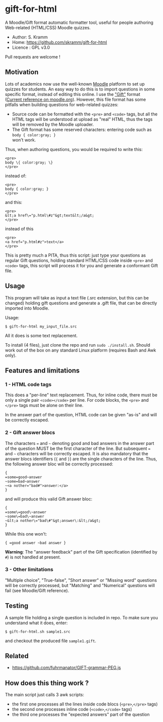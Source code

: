 # gift-for-html

A Moodle/Gift format automatic formatter tool, useful for people authoring Web-related (HTML/CSS) Moodle quizzes.

 * Author: S. Kramm
 * Home: https://github.com/skramm/gift-for-html
 * Licence : GPL v3.0

Pull requests are welcome !

## Motivation

Lots of academics now use the well-known [Moodle](https://en.wikipedia.org/wiki/Moodle) platform to set up quizzes for students.
An easy way to do this is to import questions in some specific format, instead of editing this online.
I use the ["Gift"](https://en.wikipedia.org/wiki/GIFT_(file_format))
format
([Current reference on moodle.org](https://docs.moodle.org/38/en/GIFT_format)).
However, this file format has some pitfalls when building questions for web-related quizzes:
 * Source code can be formatted with the `<pre>` and `<code>` tags, but all the HTML tags will be understood at upload as "real" HTML, thus the tags will be removed by the Moodle uploader.
 * The Gift format has some reserved characters: entering code such as<br>
`body { color:gray; }`<br>
won't work.

Thus, when authoring questions, you would be required to write this:
```
<pre>
body \{ color:gray; \}
</pre>
```
instead of:
```
<pre>
body { color:gray; }
</pre>
```
and this:
```
<pre>
&lt;a href\="p.html\#z"&gt;text&lt;/a&gt;
</pre>
```
instead of this
```
<pre>
<a href="p.html#z">text</a>
</pre>
```

This is pretty much a PITA, thus this script:
just type your questions as regular Gift questions, holding standard HTML/CSS code inside `<pre>` and `<code>` tags, this script will process it for you and generate a conformant Gift file.

## Usage
This program will take as input a text file (.src extension, but this can be changed)
holding gift questions
and generate a .gift file, that can be directly imported into Moodle.

Usage:
```
$ gift-for-html my_input_file.src
```

All it does is some text replacement.

To install (4 files), just clone the repo and run `sudo ./install.sh`.
Should work out of the box on any standard Linux platform (requires Bash and Awk only).

## Features and limitations

### 1 - HTML code tags
This does a "per-line" text replacement.
Thus, for inline code, there must be only a single pair `<code></code>` per line.
For code blocks, the `<pre>` and `</pre>` tags must be alone on their line.

In the answer part of the question, HTML code can be given "as-is" and will be correctly escaped.

### 2 - Gift answer blocs

The characters `=` and `~` denoting good and bad answers in the answer part of the question MUST be the first character of the line.
But subsequent `=` and `~` characters will be correctly escaped.
It is also mandatory that the answer blocs identifiers (`{` and `}`) are the single characters of the line.
Thus, the following answer bloc will be correctly processed:
```
{
=some=good~answer
~some=bad~answer
~<a nother="bad#">answer:</a>
}
```
and will produce this valid Gift answer bloc:
```
{
=some\=good\~answer
~some\=bad\~answer
~&lt;a nother\="bad\#"&gt;answer\:&lt;/a&gt;
}
```
While this one won't:
```
{ =good answer ~bad answer }
```

**Warning**: The "answer feedback" part of the Gift specification  (identified by `#`) is not handled at present.

### 3 - Other limitations

"Multiple choice", "True-false", "Short answer" or "Missing word" questions will be correctly processed, but
"Matching" and "Numerical" questions will fail (see Moodle/Gift reference).

## Testing

A sample file holding a single question is included in repo.
To make sure you understand what it does, enter:
```
$ gift-for-html.sh sample1.src
```
and checkout the produced file `sample1.gift`.

## Related
 * https://github.com/fuhrmanator/GIFT-grammar-PEG.js

## How does this thing work ?

The main script just calls 3 awk scripts:
 * the first one processes all the lines inside code blocs (`<pre>`,`</pre>` tags)
 * the second one processes inline code (`<code>`,`</code>` tags)
 * the third one processes the "expected answers" part of the question
